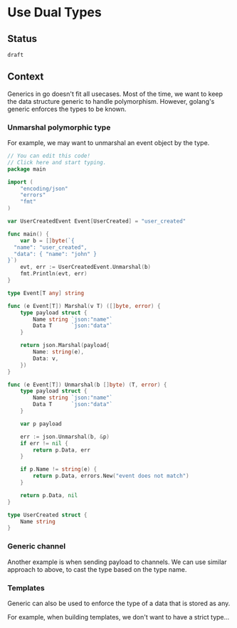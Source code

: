 # Use Dual Types

## Status 

`draft`

## Context

Generics in go doesn't fit all usecases. Most of the time, we want to keep the data structure generic to handle polymorphism. However, golang's generic enforces the types to be known.

### Unmarshal polymorphic type

For example, we may want to unmarshal an event object by the type.


```go
// You can edit this code!
// Click here and start typing.
package main

import (
	"encoding/json"
	"errors"
	"fmt"
)

var UserCreatedEvent Event[UserCreated] = "user_created"

func main() {
	var b = []byte(`{
  "name": "user_created",
  "data": { "name": "john" }
}`)
	evt, err := UserCreatedEvent.Unmarshal(b)
	fmt.Println(evt, err)
}

type Event[T any] string

func (e Event[T]) Marshal(v T) ([]byte, error) {
	type payload struct {
		Name string `json:"name"`
		Data T      `json:"data"`
	}

	return json.Marshal(payload{
		Name: string(e),
		Data: v,
	})
}

func (e Event[T]) Unmarshal(b []byte) (T, error) {
	type payload struct {
		Name string `json:"name"`
		Data T      `json:"data"`
	}

	var p payload

	err := json.Unmarshal(b, &p)
	if err != nil {
		return p.Data, err
	}

	if p.Name != string(e) {
		return p.Data, errors.New("event does not match")
	}

	return p.Data, nil
}

type UserCreated struct {
	Name string
}
```

### Generic channel


Another example is when sending payload to channels. We can use similar approach to above, to cast the type based on the type name.


### Templates

Generic can also be used to enforce the type of a data that is stored as any.

For example, when building templates, we don't want to have a strict type...
